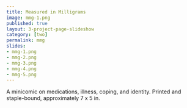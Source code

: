 ```yaml
---
title: Measured in Milligrams
image: mmg-1.png
published: true
layout: 3-project-page-slideshow
category: [two]
permalink: mmg
slides: 
- mmg-1.png
- mmg-2.png
- mmg-3.png
- mmg-4.png 
- mmg-5.png
---
```

A minicomic on medications, illness, coping, and identity. Printed and staple-bound, approximately 7 x 5 in. 